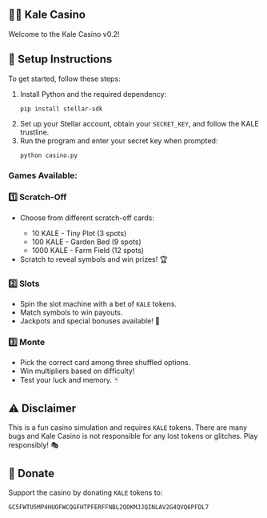 <h2 class="emoji">🎲🥬 Kale Casino</h2>
<p>Welcome to the Kale Casino v0.2!</p>

<h2 class="emoji">🔧 Setup Instructions</h2>
<p>To get started, follow these steps:</p>
<ol>
    <li>Install Python and the required dependency:</li>
    <pre><code>pip install stellar-sdk</code></pre>
    <li>Set up your Stellar account, obtain your <code>SECRET_KEY</code>, and follow the KALE trustline.</li>
    <li>Run the program and enter your secret key when prompted:</li>
    <pre><code>python casino.py</code></pre>
</ol>

<h3>Games Available:</h3>
<h3>1️⃣ Scratch-Off</h3>
<ul>
    <li>Choose from different scratch-off cards:</li>
    <ul>
        <li>10 KALE - Tiny Plot (3 spots)</li>
        <li>100 KALE - Garden Bed (9 spots)</li>
        <li>1000 KALE - Farm Field (12 spots)</li>
    </ul>
    <li>Scratch to reveal symbols and win prizes! 🏆</li>
</ul>

<h3>2️⃣ Slots</h3>
<ul>
    <li>Spin the slot machine with a bet of <code>KALE</code> tokens.</li>
    <li>Match symbols to win payouts.</li>
    <li>Jackpots and special bonuses available! 🎰</li>
</ul>

<h3>3️⃣ Monte</h3>
<ul>
    <li>Pick the correct card among three shuffled options.</li>
    <li>Win multipliers based on difficulty!</li>
    <li>Test your luck and memory. 🃏</li>
</ul>

<h2 class="emoji">⚠️ Disclaimer</h2>
<p>This is a fun casino simulation and requires <code>KALE</code> tokens. There are many bugs and Kale Casino is not responsible for any lost tokens or glitches. Play responsibly! 🎭</p>

<h2 class="emoji">🙏 Donate</h2>
<p>Support the casino by donating <code>KALE</code> tokens to:</p>
<pre><code>GC5FWTU5MP4HUOFWCQGFHTPFERFFNBL2QOKMJJQINLAV2G4QVQ6PFDL7</code></pre>
